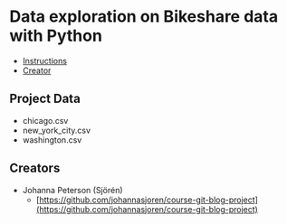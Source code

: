 # Data exploration on Bikeshare data with Python

* [Instructions](#instructions)
* [Creator](#creators)

## Project Data

* chicago.csv
* new_york_city.csv
* washington.csv

## Creators

* Johanna Peterson (Sjörén)
    - [https://github.com/johannasjoren/course-git-blog-project](https://github.com/johannasjoren/course-git-blog-project)



